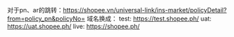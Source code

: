 对于pn、ar的跳转：https://shopee.vn/universal-link/ins-market/policyDetail?from=policy_pn&policyNo=
域名换成：
test:  https://test.shopee.ph/
uat: https://uat.shopee.ph/
live: https://shopee.ph/